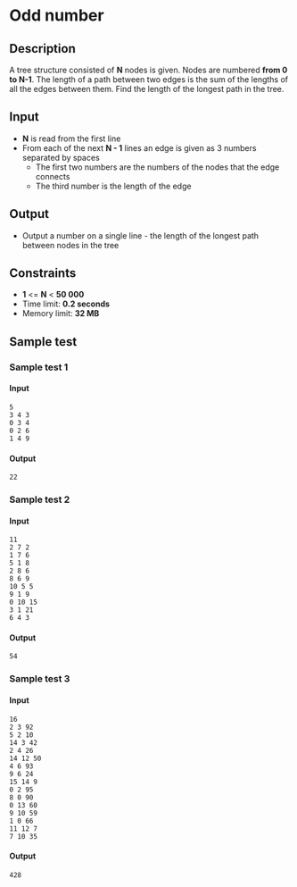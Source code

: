 # Odd number

## Description

A tree structure consisted of **N** nodes is given. Nodes are numbered **from 0 to N-1**.
The length of a path between two edges is the sum of the lengths of all the edges between them. Find the length of the longest path in the tree.

## Input
- **N** is read from the first line
- From each of the next **N - 1** lines an edge is given as 3 numbers separated by spaces
  - The first two numbers are the numbers of the nodes that the edge connects
  - The third number is the length of the edge

## Output
- Output a number on a single line - the length of the longest path between nodes in the tree

## Constraints
- **1** <= **N** < **50 000**
- Time limit: **0.2 seconds**
- Memory limit: **32 MB**

## Sample test

### Sample test 1

#### Input
```
5
3 4 3
0 3 4
0 2 6
1 4 9
```

#### Output
```
22
```

### Sample test 2

#### Input
```
11
2 7 2
1 7 6
5 1 8
2 8 6
8 6 9
10 5 5
9 1 9
0 10 15
3 1 21
6 4 3
```

#### Output
```
54
```

### Sample test 3

#### Input
```
16
2 3 92
5 2 10
14 3 42
2 4 26
14 12 50
4 6 93
9 6 24
15 14 9
0 2 95
8 0 90
0 13 60
9 10 59
1 0 66
11 12 7
7 10 35
```

#### Output
```
428
```
